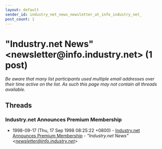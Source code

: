 ```yaml
---
layout: default
sender_id: industry_net_news_newsletter_at_info_industry_net_
post_count: 1
---
```


# "Industry.net News" <newsletter<span>@</span>info.industry.net> (1 post)

_Be aware that many list participants used multiple email addresses over their time active on the list. As such this page may not contain all threads available._

## Threads

### Industry.net Announces Premium Membership
+ 1998-09-17 (Thu, 17 Sep 1998 08:25:22 +0800) - [Industry.net Announces Premium Membership](/archive/1998/09/402833a9e0241f3333b01428d3795fd9a691d624bdcf1313e424fb093f762545) - _"Industry.net News" \<newsletter@info.industry.net\>_

